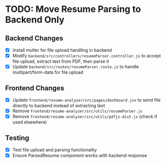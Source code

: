 # TODO: Move Resume Parsing to Backend Only

## Backend Changes
- [x] Install multer for file upload handling in backend
- [x] Modify `backend/src/controllers/resumeParser.controller.js` to accept file upload, extract text from PDF, then parse it
- [x] Update `backend/src/routes/resumeParser.route.js` to handle multipart/form-data for file upload

## Frontend Changes
- [x] Update `frontend/resume-analyzer/src/pages/dashboard.jsx` to send file directly to backend instead of extracting text
- [x] Remove `frontend/resume-analyzer/src/utils/resumeParser.js`
- [x] Remove `frontend/resume-analyzer/src/utils/pdfjs-dist.js` (check if used elsewhere)

## Testing
- [x] Test file upload and parsing functionality
- [x] Ensure ParsedResume component works with backend response
